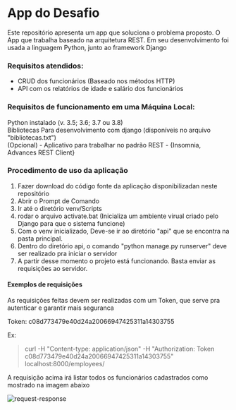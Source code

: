 # App do Desafio
Este repositório apresenta um app que soluciona o problema proposto.
O App que trabalha baseado na arquitetura REST.
Em seu desenvolvimento foi usada a linguagem Python, junto ao framework Django

### Requisitos atendidos:
- CRUD dos funcionários (Baseado nos métodos HTTP)
- API com os relatórios de idade e salário dos funcionários

### Requisitos de funcionamento em uma Máquina Local:
Python instalado (v. 3.5; 3.6; 3.7 ou 3.8)<br/>
Bibliotecas Para desenvolvimento com django (disponíveis no arquivo "bibliotecas.txt")<br/>
(Opcional) - Aplicativo para trabalhar no padrão REST - {Insomnia, Advances REST Client}

### Procedimento de uso da aplicação
1. Fazer download do código fonte da aplicação disponibilizadan neste repositório
2. Abrir o Prompt de Comando
3. Ir até o diretório venv/Scripts
4. rodar o arquivo activate.bat (Inicializa um ambiente virual criado pelo Django para que o sistema funcione)
5. Com o venv inicializado, Deve-se ir ao diretório "api" que se encontra na pasta principal.
7. Dentro do diretório api, o comando "python manage.py runserver" deve ser realizado pra iniciar o servidor
6. A partir desse momento o projeto está funcionando. Basta enviar as requisições ao servidor.

#### Exemplos de requisições
As requisições feitas devem ser realizadas com um Token, que serve pra autenticar e garantir mais seguranca<br/>

Token:  c08d773479e40d24a20066947425311a14303755<br/>

Ex:
> curl -H "Content-type: application/json" -H "Authorization: Token c08d773479e40d24a20066947425311a14303755" localhost:8000/employees/

A requisição acima irá listar todos os funcionários cadastrados como mostrado na imagem abaixo

![request-response](https://user-images.githubusercontent.com/64163998/84538023-de34fe00-acbe-11ea-9d41-ad3e2239886c.png)






